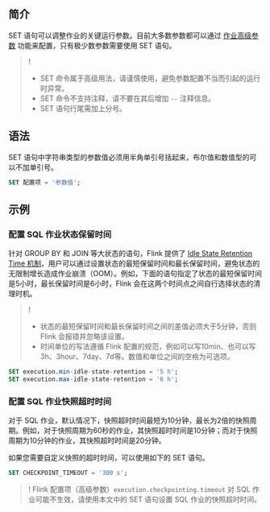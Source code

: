 ## 简介
SET 语句可以调整作业的关键运行参数。目前大多数参数都可以通过 [作业高级参数](https://cloud.tencent.com/document/product/849/53391) 功能来配置，只有极少数参数需要使用 SET 语句。
> !
> - SET 命令属于高级用法，请谨慎使用，避免参数配置不当而引起的运行时异常。
> - SET 命令不支持注释，请不要在其后增加 `--` 注释信息。
> - SET 语句行尾需加上分号。

## 语法
SET 语句中字符串类型的参数值必须用半角单引号括起来，布尔值和数值型的可以不加单引号。
```sql
SET 配置项 = '参数值';
```

## 示例
### 配置 SQL 作业状态保留时间
针对 GROUP BY 和 JOIN 等大状态的语句，Flink 提供了 [Idle State Retention Time 机制](https://cloud.tencent.com/developer/article/1452854)，用户可以通过设置状态的最短保留时间和最长保留时间，避免状态的无限制增长造成作业崩溃（OOM）。例如，下面的语句指定了状态的最短保留时间是5小时，最长保留时间是6小时，Flink 会在这两个时间点之间自行选择状态的清理时机。
> ! 
>- 状态的最短保留时间和最长保留时间之间的差值必须大于5分钟，否则 Flink 会报错并忽略该设置。
>- 时间单位的写法遵循 Flink 配置的规范，例如可以写10min、也可以写3h、3hour、7day、7d等。数值和单位之间的空格为可选项。

```sql
SET execution.min-idle-state-retention = '5 h';
SET execution.max-idle-state-retention = '6 h';
```

### 配置 SQL 作业快照超时时间
对于 SQL 作业，默认情况下，快照超时时间最短为10分钟，最长为2倍的快照周期。例如，对于快照周期为60秒的作业，其快照超时时间是10分钟；而对于快照周期为10分钟的作业，其快照超时时间是20分钟。

如果您需要自定义快照的超时时间，可以使用如下的 SET 语句。
```sql
SET CHECKPOINT_TIMEOUT = '300 s';
```
> ! Flink 配置项（高级参数）`execution.checkpointing.timeout` 对 SQL 作业可能不生效，请使用本文中的 SET 语句设置 SQL 作业的快照超时时间。

